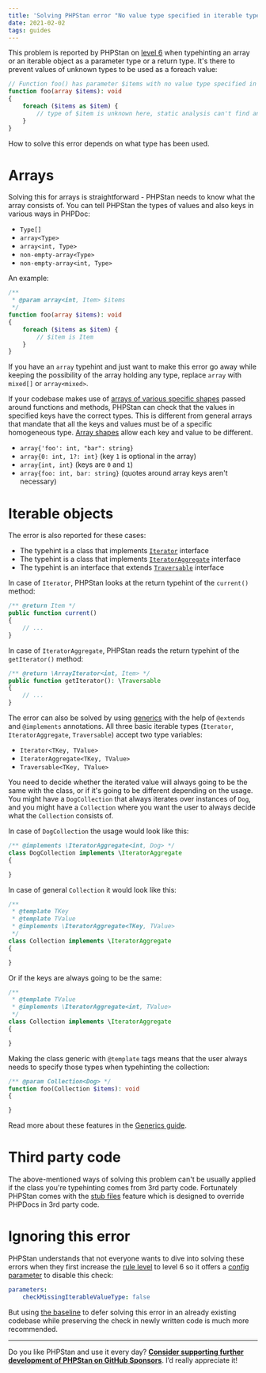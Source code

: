 ```yaml
---
title: 'Solving PHPStan error "No value type specified in iterable type"'
date: 2021-02-02
tags: guides
---
```


This problem is reported by PHPStan on [level 6](/user-guide/rule-levels) when typehinting an array or an iterable object as a parameter type or a return type. It's there to prevent values of unknown types to be used as a foreach value:

```php
// Function foo() has parameter $items with no value type specified in iterable type array.
function foo(array $items): void
{
	foreach ($items as $item) {
		// type of $item is unknown here, static analysis can't find any bugs
	}
}
```

How to solve this error depends on what type has been used.

Arrays
======================

Solving this for arrays is straightforward - PHPStan needs to know what the array consists of. You can tell PHPStan the types of values and also keys in various ways in PHPDoc:

* `Type[]`
* `array<Type>`
* `array<int, Type>`
* `non-empty-array<Type>`
* `non-empty-array<int, Type>`

An example:

```php
/**
 * @param array<int, Item> $items
 */
function foo(array $items): void
{
	foreach ($items as $item) {
		// $item is Item
	}
}
```

If you have an `array` typehint and just want to make this error go away while keeping the possibility of the array holding any type, replace `array` with `mixed[]` or `array<mixed>`.

If your codebase makes use of [arrays of various specific shapes](/writing-php-code/phpdoc-types#array-shapes) passed around functions and methods, PHPStan can check that the values in specified keys have the correct types. This is different from general arrays that mandate that all the keys and values must be of a specific homogeneous type. [Array shapes](/writing-php-code/phpdoc-types#array-shapes) allow each key and value to be different.

* `array{'foo': int, "bar": string}`
* `array{0: int, 1?: int}` (key `1` is optional in the array)
* `array{int, int}` (keys are `0` and `1`)
* `array{foo: int, bar: string}` (quotes around array keys aren't necessary)

Iterable objects
======================

The error is also reported for these cases:

* The typehint is a class that implements [`Iterator`](https://www.php.net/manual/en/class.iterator.php) interface
* The typehint is a class that implements [`IteratorAggregate`](https://www.php.net/manual/en/class.iteratoraggregate.php) interface
* The typehint is an interface that extends [`Traversable`](https://www.php.net/manual/en/class.traversable.php) interface

In case of `Iterator`, PHPStan looks at the return typehint of the `current()` method:

```php
/** @return Item */
public function current()
{
	// ...
}
```

In case of `IteratorAggregate`, PHPStan reads the return typehint of the `getIterator()` method:

```php
/** @return \ArrayIterator<int, Item> */
public function getIterator(): \Traversable
{
	// ...
}
```

The error can also be solved by using [generics](/blog/generics-in-php-using-phpdocs) with the help of `@extends` and `@implements` annotations. All three basic iterable types (`Iterator`, `IteratorAggregate`, `Traversable`) accept two type variables:

* `Iterator<TKey, TValue>`
* `IteratorAggregate<TKey, TValue>`
* `Traversable<TKey, TValue>`

You need to decide whether the iterated value will always going to be the same with the class, or if it's going to be different depending on the usage.  You might have a `DogCollection` that always iterates over instances of `Dog`, and you might have a `Collection` where you want the user to always decide what the `Collection` consists of.

In case of `DogCollection` the usage would look like this:

```php
/** @implements \IteratorAggregate<int, Dog> */
class DogCollection implements \IteratorAggregate
{

}
```

In case of general `Collection` it would look like this:

```php
/**
 * @template TKey
 * @template TValue
 * @implements \IteratorAggregate<TKey, TValue>
 */
class Collection implements \IteratorAggregate
{

}
```

Or if the keys are always going to be the same:

```php
/**
 * @template TValue
 * @implements \IteratorAggregate<int, TValue>
 */
class Collection implements \IteratorAggregate
{

}
```

Making the class generic with `@template` tags means that the user always needs to specify those types when typehinting the collection:

```php
/** @param Collection<Dog> */
function foo(Collection $items): void
{

}
```

Read more about these features in the [Generics guide](/blog/generics-in-php-using-phpdocs).

Third party code
======================

The above-mentioned ways of solving this problem can't be usually applied if the class you're typehinting comes from 3rd party code. Fortunately PHPStan comes with the [stub files](/user-guide/discovering-symbols) feature which is designed to override PHPDocs in 3rd party code.

Ignoring this error
======================

PHPStan understands that not everyone wants to dive into solving these errors when they first increase the [rule level](/user-guide/rule-levels) to level 6 so it offers a [config parameter](https://phpstan.org/config-reference#vague-typehints) to disable this check:

```yaml
parameters:
	checkMissingIterableValueType: false
```

But using [the baseline](/user-guide/baseline) to defer solving this error in an already existing codebase while preserving the check in newly written code is much more recommended.

---

Do you like PHPStan and use it every day? [**Consider supporting further development of PHPStan on GitHub Sponsors**](https://github.com/sponsors/ondrejmirtes/). I’d really appreciate it!
